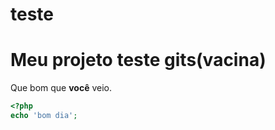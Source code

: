 # teste
Meu projeto teste gits(vacina)
=====
Que bom que **você** veio.

```php
<?php
echo 'bom dia';
```
